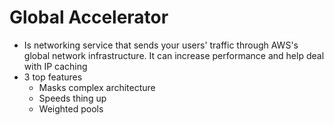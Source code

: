 
# Global Accelerator

- Is networking service that sends your users' traffic through AWS's global network infrastructure. It can increase
  performance and help deal with IP caching
- 3 top features
  - Masks complex architecture
  - Speeds thing up
  - Weighted pools
